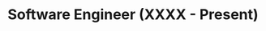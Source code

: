 ---
post_id: work_history
order_id: 1
title: 'Software Engineer (XXXX - Present)'
desc_one: 'TDS Telecom: Madison, WI'
---